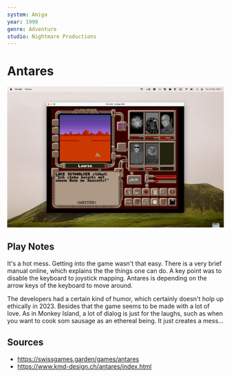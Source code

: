 ```yaml
---
system: Amiga
year: 1990
genre: Adventure
studio: Nightmare Productions
---
```


# Antares

![](assets/4afe3159e9f02d13.jpeg)

## Play Notes
It's a hot mess. Getting into the game wasn't that easy. There is a very brief manual online, which explains the the things one can do. A key point was to disable the keyboard to joystick mapping. Antares is depending on the arrow keys of the keyboard to move around.

The developers had a certain kind of humor, which certainly doesn't holp up ethically in 2023. Besides that the game seems to be made with a lot of love. As in Monkey Island, a lot of dialog is just for the laughs, such as when you want to cook som sausage as an ethereal being. It just creates a mess…

## Sources
- https://swissgames.garden/games/antares
- https://www.kmd-design.ch/antares/index.html